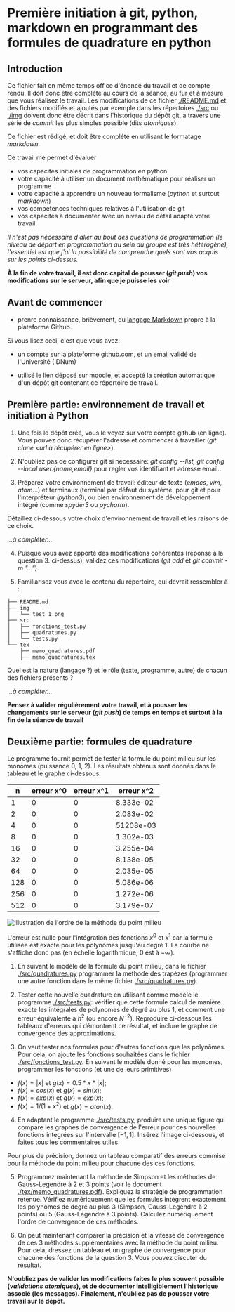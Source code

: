 # Première initiation à git, python, markdown en programmant des formules de quadrature en python

## Introduction
Ce fichier fait en même temps office d'énoncé du travail et de compte
rendu. Il doit donc être complété au cours de la séance, au fur et à
mesure que vous réalisez le travail. Les modifications de ce fichier
[./README.md](./README.md) et des fichiers modifiés et ajoutés par
exemple dans les répertoires [./src](./src) ou [./img](./img) doivent
donc être décrit dans l'historique du dépôt git, à travers une série de
*commit* les plus simples possible (dits *atomiques*).

Ce fichier est rédigé, et doit être complété en utilisant le formatage
*markdown*.

Ce travail me permet d'évaluer
- vos capacités initiales de programmation en python
- votre capacité à utiliser un document mathématique pour réaliser un
  programme
- votre capacité à apprendre un nouveau formalisme (*python* et surtout *markdown*)
- vos compétences techniques relatives à l'utilisation de git
- vos capacités à documenter avec un niveau de détail adapté votre
  travail. 

*Il n'est pas nécessaire d'aller au bout des questions de programmation
(le niveau de départ en programmation au sein du groupe est très
hétérogène), l'essentiel est que j'ai la possibilité de comprendre quels
sont vos acquis sur les points ci-dessus.*

**À la fin de votre travail, il est donc capital de pousser (*git push*)
  vos modifications sur le serveur, afin que je puisse les voir**

## Avant de commencer
* prenre connaissance, brièvement, du [langage
Markdown](https://guides.github.com/features/mastering-markdown) propre
à la plateforme Github.

Si vous lisez ceci, c'est que vous avez:

- un compte sur la plateforme github.com, et un email validé de
  l'Université (IDNum)

- utilisé le lien déposé sur moodle, et accepté la création automatique
  d'un dépôt git contenant ce répertoire de travail.

## Première partie: environnement de travail et initiation à Python

1. Une fois le dépôt créé, vous le voyez sur votre compte github (en
ligne). Vous pouvez donc récupérer l'adresse et commencer à travailler
(*git clone <url à récupérer en ligne>*).

2. N'oubliez pas de configurer git si nécessaire: *git config --list,
git config --local user.{name,email}* pour regler vos identifiant et
adresse email..

3. Préparez votre environnement de travail: éditeur de texte (*emacs*,
*vim*, *atom*...) et terminaux (terminal par défaut du système, pour git
et pour l'interpréteur *ipython3*), ou bien environnement de
développement intégré (comme *spyder3* ou *pycharm*). 

Détaillez ci-dessous votre choix d'environnement de travail et les
raisons de ce choix.

*...à compléter...*

4. Puisque vous avez apporté des modifications cohérentes (réponse à la
question 3. ci-dessus), validez ces modifications (*git add* et *git
commit -m "..."*).

5. Familiarisez vous avec le contenu du répertoire, qui devrait
ressembler à :
    
```
├── README.md
├── img
│   └── test_1.png
├── src
│   ├── fonctions_test.py
│   ├── quadratures.py
│   └── tests.py
└── tex
    ├── memo_quadratures.pdf
    ├── memo_quadratures.tex
```

Quel est la nature (langage ?) et le rôle (texte, programme, autre) de
chacun des fichiers présents ?

*...à compléter...*

**Pensez à valider régulièrement votre travail, et à pousser les
  changements sur le serveur (*git push*) de temps en temps et surtout à
  la fin de la séance de travail**

## Deuxième partie: formules de quadrature

Le programme fournit permet de tester la formule du point milieu sur les
monomes (puissance 0, 1, 2). Les résultats obtenus sont donnés dans le
tableau et le graphe ci-dessous: 

n   | erreur x^0 | erreur x^1 | erreur x^2
--- | ---------- | ---------- | ----------
1   |          0 |          0 | 8.333e-02
2   |          0 |          0 | 2.083e-02
4   |          0 |          0 | 51208e-03
8   |          0 |          0 | 1.302e-03
16  |          0 |          0 | 3.255e-04
32  |          0 |          0 | 8.138e-05
64  |          0 |          0 | 2.035e-05
128 |          0 |          0 | 5.086e-06
256 |          0 |          0 | 1.272e-06
512 |          0 |          0 | 3.179e-07

![Illustration de l'ordre de la méthode du point
milieu](./img/test_1.png)

L'erreur est nulle pour l'intégration des fonctions $x^0$ et $x^1$ car
la formule utilisée est exacte pour les polynômes jusqu'au degré 1. La
courbe ne s'affiche donc pas (en échelle logarithmique, $0$ est à
$-\infty$). 

1. En suivant le modèle de la formule du point milieu, dans le fichier
[./src/quadratures.py](./src/quadratures.py) programmer la méthode des
trapèzes (programmer une autre fonction dans le même fichier
[./src/quadratures.py](./src/quadratures.py)).

2. Tester cette nouvelle quadrature en utilisant comme modèle le
programme [./src/tests.py](./src/tests.py): vérifier que cette formule
calcul de manière exacte les intégrales de polynomes de degré au plus 1,
et comment une erreur équivalente à $h^2$ (ou encore
$N^{-2}$). Reproduire ci-dessous les tableaux d'erreurs qui démontrent
ce résultat, et inclure le graphe de convergence des approximations.

3. On veut tester nos formules pour d'autres fonctions que les
polynômes. Pour cela, on ajoute les fonctions souhaitées dans le fichier
[./src/fonctions_test.py](./src/fonctions_test.py). En suivant le modèle
donné pour les monomes, programmer les fonctions (et une de leurs
primitives)
 - $f(x) = |x|$ et $g(x) = 0.5*x*|x|$;
 - $f(x) = cos(x)$ et $g(x) = sin(x)$;
 - $f(x) = exp(x)$ et $g(x) = exp(x)$;
 - $f(x) = 1/(1+x^2)$ et $g(x) = atan(x)$.

4. En adaptant le programme [./src/tests.py](./src/tests.py), produire
une unique figure qui compare les graphes de convergence de l'erreur
pour ces nouvelles fonctions integrées sur l'intervalle
$[-1,1]$. Insérez l'image ci-dessous, et faites tous les commentaires
utiles.

Pour plus de précision, donnez un tableau comparatif des erreurs commise
pour la méthode du point milieu pour chacune des ces fonctions.

5. Programmez maintenant la méthode de Simpson et les méthodes de
   Gauss-Legendre à 2 et 3 points (voir le document
   [./tex/memo_quadratures.pdf](./tex/memo_quadratures.pdf)). Expliquez
   la stratégie de programmation retenue. Vérifiez numériquement que les
   formules intègrent exactement les polynomes de degré au plus 3
   (Simpson, Gauss-Legendre à 2 points) ou 5 (Gauss-Legendre à 3
   points). Calculez numériquement l'ordre de convergence de ces
   méthodes.

6. On peut maintenant comparer la précision et la vitesse de convergence
   de ces 3 méthodes supplémentaires avec la méthode du point
   milieu. Pour cela, dressez un tableau et un graphe de convergence
   pour chacune des fonctions de la question 3. Vous pouvez discuter du
   résultat.

**N'oubliez pas de valider les modifications faites le plus souvent
possible (*validations atomiques*), et de documenter intelligiblement
l'historique associé (les messages). Finalement, n'oubliez pas de
pousser votre travail sur le dépôt.**
